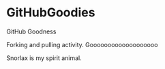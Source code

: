# GitHubGoodies
GitHub Goodness

Forking and pulling activity.
Gooooooooooooooooooo

Snorlax is my spirit animal.
